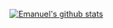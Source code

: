 [![Emanuel's github stats](https://github-readme-stats.vercel.app/api?username=emanuelflp&bg_color=30,e96443,904e95&title_color=fff&text_color=fff)](https://github.com/anuraghazra/github-readme-stats)
